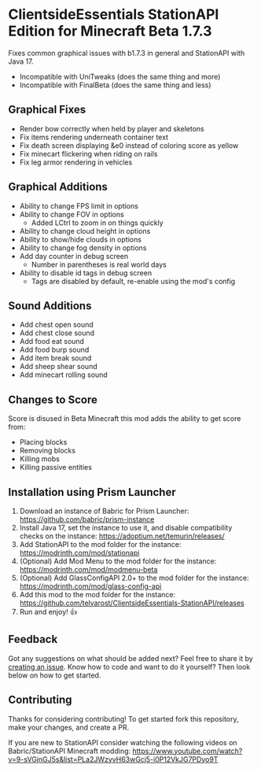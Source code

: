 # ClientsideEssentials StationAPI Edition for Minecraft Beta 1.7.3

Fixes common graphical issues with b1.7.3 in general and StationAPI with Java 17.
- Incompatible with UniTweaks (does the same thing and more)
- Incompatible with FinalBeta (does the same thing and less)

## Graphical Fixes

- Render bow correctly when held by player and skeletons
- Fix items rendering underneath container text
- Fix death screen displaying &e0 instead of coloring score as yellow
- Fix minecart flickering when riding on rails
- Fix leg armor rendering in vehicles

## Graphical Additions

- Ability to change FPS limit in options
- Ability to change FOV in options
  - Added LCtrl to zoom in on things quickly
- Ability to change cloud height in options
- Ability to show/hide clouds in options
- Ability to change fog density in options
- Add day counter in debug screen
  - Number in parentheses is real world days
- Ability to disable id tags in debug screen
  - Tags are disabled by default, re-enable using the mod's config

## Sound Additions

- Add chest open sound
- Add chest close sound
- Add food eat sound
- Add food burp sound
- Add item break sound
- Add sheep shear sound
- Add minecart rolling sound

## Changes to Score

Score is disused in Beta Minecraft this mod adds the ability to get score from:
- Placing blocks
- Removing blocks
- Killing mobs
- Killing passive entities

## Installation using Prism Launcher

1. Download an instance of Babric for Prism Launcher: https://github.com/babric/prism-instance
2. Install Java 17, set the instance to use it, and disable compatibility checks on the instance: https://adoptium.net/temurin/releases/
3. Add StationAPI to the mod folder for the instance: https://modrinth.com/mod/stationapi
4. (Optional) Add Mod Menu to the mod folder for the instance: https://modrinth.com/mod/modmenu-beta
5. (Optional) Add GlassConfigAPI 2.0+ to the mod folder for the instance: https://modrinth.com/mod/glass-config-api
6. Add this mod to the mod folder for the instance: https://github.com/telvarost/ClientsideEssentials-StationAPI/releases
7. Run and enjoy! 👍

## Feedback

Got any suggestions on what should be added next? Feel free to share it by [creating an issue](https://github.com/telvarost/ClientsideEssentials-StationAPI/issues/new). Know how to code and want to do it yourself? Then look below on how to get started.

## Contributing

Thanks for considering contributing! To get started fork this repository, make your changes, and create a PR. 

If you are new to StationAPI consider watching the following videos on Babric/StationAPI Minecraft modding: https://www.youtube.com/watch?v=9-sVGjnGJ5s&list=PLa2JWzyvH63wGcj5-i0P12VkJG7PDyo9T
